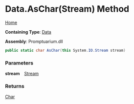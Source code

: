 # Data\.AsChar\(Stream\) Method

[Home](../../../README.md)

**Containing Type**: [Data](../README.md)

**Assembly**: Promptuarium\.dll

```csharp
public static char AsChar(this System.IO.Stream stream)
```

### Parameters

**stream** &ensp; [Stream](https://docs.microsoft.com/en-us/dotnet/api/system.io.stream)

### Returns

[Char](https://docs.microsoft.com/en-us/dotnet/api/system.char)

